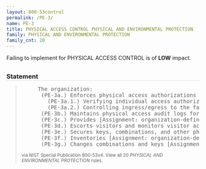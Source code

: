 ```yaml
---
layout: 800-53control
permalink: /PE-3/
name: PE-3
title: PHYSICAL ACCESS CONTROL PHYSICAL AND ENVIRONMENTAL PROTECTION
family: PHYSICAL AND ENVIRONMENTAL PROTECTION
family_cnt: 20
---
```

<p class="text-info">Failing to implement for PHYSICAL ACCESS CONTROL is of <b>LOW</b> impact.</p>

<h3 style="border-bottom:1px solid #ddd;margin:30px 0 8px 0;">Statement</h3>
<blockquote>
<pre>     The organization: 
      (PE-3a.) Enforces physical access authorizations at [Assignment: organization-defined entry/exit points to the facility where the information system resides] by; 
        (PE-3a.1.) Verifying individual access authorizations before granting access to the facility; and 
        (PE-3a.2.) Controlling ingress/egress to the facility using [Selection (one or more): [Assignment: organization-defined physical access control systems/devices]; guards]; 
      (PE-3b.) Maintains physical access audit logs for [Assignment: organization-defined entry/exit points]; 
      (PE-3c.) Provides [Assignment: organization-defined security safeguards] to control access to areas within the facility officially designated as publicly accessible; 
      (PE-3d.) Escorts visitors and monitors visitor activity [Assignment: organization-defined circumstances requiring visitor escorts and monitoring]; 
      (PE-3e.) Secures keys, combinations, and other physical access devices; 
      (PE-3f.) Inventories [Assignment: organization-defined physical access devices] every [Assignment: organization-defined frequency]; and 
      (PE-3g.) Changes combinations and keys [Assignment: organization-defined frequency] and/or when keys are lost, combinations are compromised, or individuals are transferred or terminated. 
</pre>
<p><small>via NIST Special Publication 800-53v4. View all 20 <i>PHYSICAL AND ENVIRONMENTAL PROTECTION</i> rules. <a href="/cce/ssg/group/$Group_id"><span class="glyphicon glyphicon-link"></span></a> </small></p>
</blockquote>


